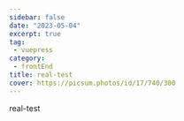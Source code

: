 ```yaml
---
sidebar: false
date: "2023-05-04"
excerpt: true
tag: 
 - vuepress
category: 
 - frontEnd
title: real-test
cover: https://picsum.photos/id/17/740/300
---
```


real-test
